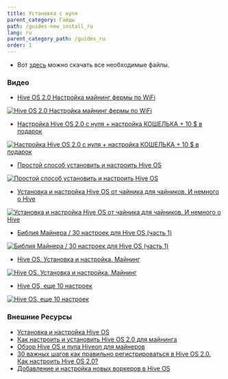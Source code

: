 ```yaml
---
title: Установка с нуля
parent_category: Гайды
path: /guides-new_install_ru
lang: ru
parent_category_path: /guides_ru
order: 1
---
```


- Вот <a href="https://hiveos.farm/install/">здесь</a> можно скачать все необходимые файлы.

### Видео

- <a href="https://www.youtube.com/watch?v=pPtRIOPHC18">Hive OS 2.0 Настройка майнинг фермы по WiFi</a>

<a href="http://www.youtube.com/watch?feature=player_embedded&v=pPtRIOPHC18
" target="_blank"><img src="http://img.youtube.com/vi/pPtRIOPHC18/0.jpg"
alt="Hive OS 2.0 Настройка майнинг фермы по WiFi"></a>

- <a href="https://www.youtube.com/watch?v=CnzLH5tdr5A">Настройка Hive OS 2.0 с нуля + настройка КОШЕЛЬКА + 10 $ в подарок</a>

<a href="http://www.youtube.com/watch?feature=player_embedded&v=CnzLH5tdr5A
" target="_blank"><img src="http://img.youtube.com/vi/CnzLH5tdr5A/0.jpg"
alt="Настройка Hive OS 2.0 с нуля + настройка КОШЕЛЬКА + 10 $ в подарок"></a>

- <a href="https://www.youtube.com/watch?v=g6LvYdDlogY">Простой способ установить и настроить Hive OS</a>

<a href="http://www.youtube.com/watch?feature=player_embedded&v=g6LvYdDlogY
" target="_blank"><img src="http://img.youtube.com/vi/g6LvYdDlogY/0.jpg"
alt="Простой способ установить и настроить Hive OS"></a>

- <a href="https://www.youtube.com/watch?v=2HmwyT081x0">Установка и настройка Hive OS от чайника для чайников. И немного о Hive</a>

<a href="http://www.youtube.com/watch?feature=player_embedded&v=2HmwyT081x0
" target="_blank"><img src="http://img.youtube.com/vi/2HmwyT081x0/0.jpg"
alt="Установка и настройка Hive OS от чайника для чайников. И немного о Hive"></a>

- <a href="https://www.youtube.com/watch?v=zQgdxQzJzDM">Библия Майнера / 30 настроек для Hive OS (часть 1)</a>

<a href="http://www.youtube.com/watch?feature=player_embedded&v=zQgdxQzJzDM
" target="_blank"><img src="http://img.youtube.com/vi/zQgdxQzJzDM/0.jpg"
alt="Библия Майнера / 30 настроек для Hive OS (часть 1)"></a>

- <a href="https://www.youtube.com/watch?v=1uyLzVdCCLY">Hive OS. Установка и настройка. Майнинг</a>

<a href="http://www.youtube.com/watch?feature=player_embedded&v=1uyLzVdCCLY
" target="_blank"><img src="http://img.youtube.com/vi/1uyLzVdCCLY/0.jpg"
alt="Hive OS. Установка и настройка. Майнинг"></a>

- <a href="https://www.youtube.com/watch?v=0gbd-ElmQH8">Hive OS, еще 10 настроек</a>

<a href="http://www.youtube.com/watch?feature=player_embedded&v=0gbd-ElmQH8
" target="_blank"><img src="http://img.youtube.com/vi/0gbd-ElmQH8/0.jpg"
alt="Hive OS, еще 10 настроек"></a>


### Внешние Ресурсы
- <a href="https://just-work.ru/ustanovka-i-nastrojka-hive-os">Установка и настройка Hive OS</a>
- <a href="https://altcoinlog.com/kak-nastroit-usanovit-hive-os/">Как настроить и установить Hive OS 2.0 для майнинга</a>
- <a href="https://tehnoobzor.com/cryptolife/mining/2800-obzor-hive-os-i-pula-hiveonnet-dlya-maynerov.html">Обзор Hive OS и пула Hiveon для майнеров</a>
- <a href="http://den-pirate.ru/bez-rubriki/30-vazhnyh-shagov-kak-pravilno-registrirovatsja-v-hiveos-2-0-kak-nastroit-hiveos-2-0.html">30 важных шагов как правильно регистрироваться в Hive OS 2.0. Как настроить Hive OS 2.0?</a>
- <a href="http://finance-quality.ru/dobavlenie-i-nastrojka-novyx-vorkerov/">Добавление и настройка новых воркеров в Hive OS</a>
